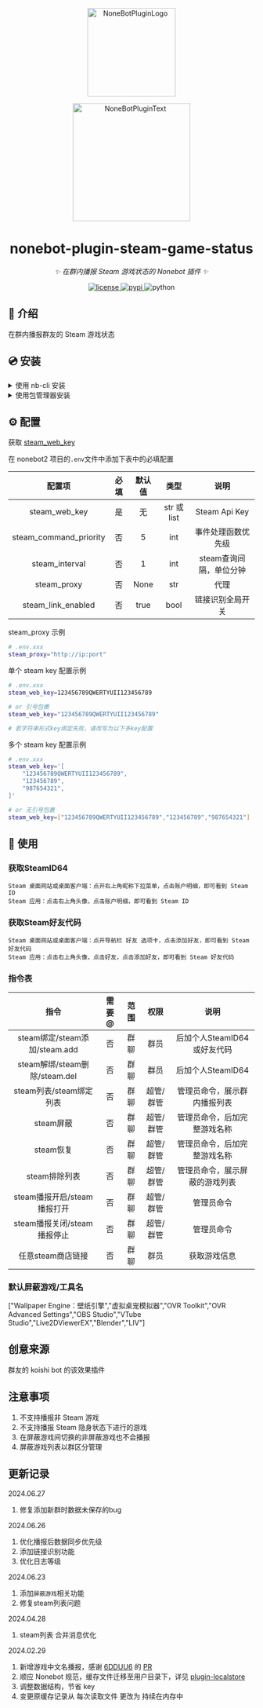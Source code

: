 <div align="center">
  <a href="https://v2.nonebot.dev/store"><img src="https://github.com/A-kirami/nonebot-plugin-template/blob/resources/nbp_logo.png" width="180" height="180" alt="NoneBotPluginLogo"></a>
  <br>
  <p><img src="https://github.com/A-kirami/nonebot-plugin-template/blob/resources/NoneBotPlugin.svg" width="240" alt="NoneBotPluginText"></p>
</div>

<div align="center">

# nonebot-plugin-steam-game-status

_✨ 在群内播报 Steam 游戏状态的 Nonebot 插件 ✨_


<a href="./LICENSE">
    <img src="https://camo.githubusercontent.com/9add6b327f8f49a33a5a0e485009666d2dd8cb698d30333b4e4467717a851d52/68747470733a2f2f696d672e736869656c64732e696f2f62616467652f4c6963656e73652d47504c25323076332532422d626c75652e737667" alt="license">
</a>
<a href="https://pypi.python.org/pypi/nonebot_plugin_steam_game_status">
    <img src="https://img.shields.io/pypi/v/nonebot_plugin_steam_game_status.svg" alt="pypi">
</a>
<img src="https://img.shields.io/badge/python-3.8+-blue.svg" alt="python">

</div>


## 📖 介绍

在群内播报群友的 Steam 游戏状态

## 💿 安装

<details>
<summary>使用 nb-cli 安装</summary>
在 nonebot2 项目的根目录下打开命令行, 输入以下指令即可安装

    nb plugin install nonebot-plugin-steam-game-status

</details>

<details>
<summary>使用包管理器安装</summary>
在 nonebot2 项目的插件目录下, 打开命令行, 根据你使用的包管理器, 输入相应的安装命令

<details>
<summary>pip</summary>

    pip install nonebot-plugin-steam-game-status
</details>
<details>
<summary>pdm</summary>

    pdm add nonebot-plugin-steam-game-status
</details>
<details>
<summary>poetry</summary>

    poetry add nonebot-plugin-steam-game-status
</details>
<details>
<summary>conda</summary>

    conda install nonebot-plugin-steam-game-status
</details>
<details>
<summary>更新</summary>

    pip install nonebot-plugin-steam-game-status --upgrade
</details>

打开 nonebot2 项目根目录下的 `pyproject.toml` 文件, 在 `[tool.nonebot]` 部分追加写入

    plugins = ["nonebot_plugin_steam_game_status"]

</details>

## ⚙️ 配置

获取 [steam_web_key](https://steamcommunity.com/dev/apikey)

在 nonebot2 项目的`.env`文件中添加下表中的必填配置

| 配置项 | 必填 | 默认值 | 类型 | 说明 |
|:-----:|:----:|:----:|:----:|:----:|
| steam_web_key | 是 | 无 | str 或 list | Steam Api Key |
| steam_command_priority | 否 | 5 | int | 事件处理函数优先级 |
| steam_interval | 否 | 1 | int | steam查询间隔，单位分钟 |
| steam_proxy | 否 | None | str | 代理 |
| steam_link_enabled | 否 | true | bool | 链接识别全局开关 |

steam_proxy 示例
```bash
# .env.xxx
steam_proxy="http://ip:port"
```

单个 steam key 配置示例
```bash
# .env.xxx
steam_web_key=123456789QWERTYUII123456789

# or 引号包裹
steam_web_key="123456789QWERTYUII123456789"

# 若字符串形式key绑定失败，请改写为以下多key配置
```

多个 steam key 配置示例
```bash
# .env.xxx
steam_web_key='[
    "123456789QWERTYUII123456789",
    "123456789",
    "987654321",
]'

# or 无引号包裹
steam_web_key=["123456789QWERTYUII123456789","123456789","987654321"]


```

## 🎉 使用
### 获取SteamID64
    Steam 桌面网站或桌面客户端：点开右上角昵称下拉菜单，点击账户明细，即可看到 Steam ID
    Steam 应用：点击右上角头像，点击账户明细，即可看到 Steam ID
### 获取Steam好友代码
    Steam 桌面网站或桌面客户端：点开导航栏 好友 选项卡，点击添加好友，即可看到 Steam 好友代码
    Steam 应用：点击右上角头像，点击好友，点击添加好友，即可看到 Steam 好友代码
### 指令表
| 指令 | 需要@ | 范围 | 权限 |         说明         |
|:-----:|:----:|:----:|:----:|:------------------:|
| steam绑定/steam添加/steam.add | 否 | 群聊 | 群员 | 后加个人SteamID64或好友代码 |    
| steam解绑/steam删除/steam.del | 否 | 群聊 | 群员 |   后加个人SteamID64    |   
| steam列表/steam绑定列表 | 否 | 群聊 | 超管/群管 |       管理员命令，展示群内播报列表        |    
| steam屏蔽 | 否 | 群聊 | 超管/群管 |       管理员命令，后加完整游戏名称        |    
| steam恢复 | 否 | 群聊 | 超管/群管 |       管理员命令，后加完整游戏名称         |    
| steam排除列表 | 否 | 群聊 | 超管/群管 |       管理员命令，展示屏蔽的游戏列表        |    
| steam播报开启/steam播报打开 | 否 | 群聊 | 超管/群管 |       管理员命令        |    
| steam播报关闭/steam播报停止 | 否 | 群聊 | 超管/群管 |       管理员命令        |   
| 任意steam商店链接 | 否 | 群聊 | 群员 |       获取游戏信息        |  

### 默认屏蔽游戏/工具名
["Wallpaper Engine：壁纸引擎","虚拟桌宠模拟器","OVR Toolkit","OVR Advanced Settings","OBS Studio","VTube Studio","Live2DViewerEX","Blender","LIV"]


## 创意来源

群友的 koishi bot 的该效果插件

## 注意事项

1. 不支持播报非 Steam 游戏
2. 不支持播报 Steam 隐身状态下进行的游戏
3. 在屏蔽游戏间切换的非屏蔽游戏也不会播报
4. 屏蔽游戏列表以群区分管理



## 更新记录
2024.06.27
1. 修复添加新群时数据未保存的bug


2024.06.26
1. 优化播报后数据同步优先级
2. 添加链接识别功能
3. 优化日志等级


2024.06.23
1. 添加`屏蔽游戏`相关功能
2. 修复steam列表问题


2024.04.28
1. steam列表 合并消息优化


2024.02.29
1. 新增游戏中文名播报，感谢 [6DDUU6](https://github.com/6DDUU6) 的 [PR](https://github.com/nek0us/nonebot_plugin_steam_game_status/pull/18)
2. 顺应 Nonebot 规范，缓存文件迁移至用户目录下，详见 [plugin-localstore](https://github.com/nonebot/plugin-localstore)
3. 调整数据结构，节省 key 
4. 变更原缓存记录从 每次读取文件 更改为 持续在内存中